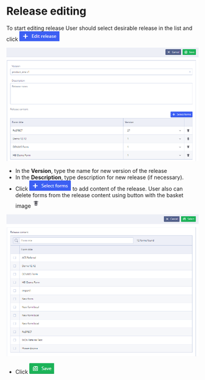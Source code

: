 # Release editing

To start editing release User should select desirable release in the list and click ![](../.gitbook/assets/34834009.png)

![](../.gitbook/assets/34834060.png)

* In the **Version**, type the name for new version of the release
* In the **Description**, type description for new release \(if necessary\).
* Click ![](../.gitbook/assets/34834061.png) to add content of the release. User also can delete forms from the release content using button with the basket image ![](../.gitbook/assets/34834062.png)

![](../.gitbook/assets/34834063.png)

* Click ![](../.gitbook/assets/34834064.png)

